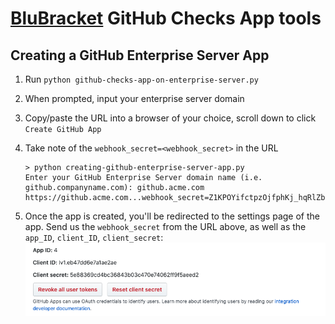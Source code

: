 # [BluBracket](https://blubracket.com/) GitHub Checks App tools

## Creating a GitHub Enterprise Server App
1. Run `python github-checks-app-on-enterprise-server.py`
2. When prompted, input your enterprise server domain
3. Copy/paste the URL into a browser of your choice, scroll down to click `Create GitHub App`
4. Take note of the `webhook_secret=<webhook_secret>` in the URL
    ```
    > python creating-github-enterprise-server-app.py
    Enter your GitHub Enterprise Server domain name (i.e. github.companyname.com): github.acme.com
    https://github.acme.com...webhook_secret=Z1KPOYifctpzOjfphKj_hqRlZbrDOBG9AU7hgj7iPrk...
    ```
   
5. Once the app is created, you'll be redirected to the settings page of the app. Send us the `webhook_secret` from the URL above, as well as the `app_ID`, `client_ID`, `client_secret`:
 ![GitHub Checks App Settings](github-checks-app-settings.png)

